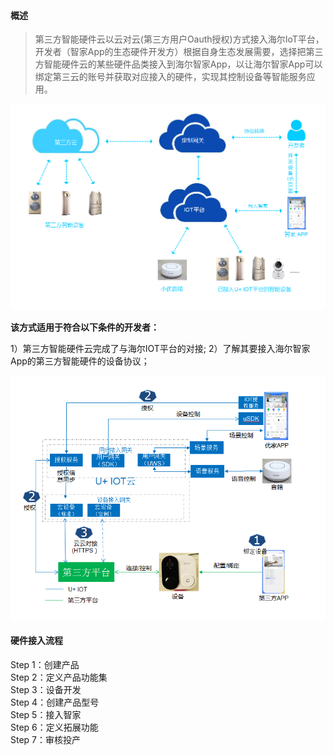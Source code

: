 #### 概述  

> 第三方智能硬件云以云对云(第三方用户Oauth授权)方式接入海尔IoT平台，开发者（智家App的生态硬件开发方）根据自身生态发展需要，选择把第三方智能硬件云的某些硬件品类接入到海尔智家App，以让海尔智家App可以绑定第三云的账号并获取对应接入的硬件，实现其控制设备等智能服务应用。
 

![云设备架构][Architecture]

**该方式适用于符合以下条件的开发者：**

1）第三方智能硬件云完成了与海尔IOT平台的对接;
2）了解其要接入海尔智家App的第三方智能硬件的设备协议；


![云设备接入方案][Access_plan]


#### 硬件接入流程    

Step 1：创建产品  
Step 2：定义产品功能集  
Step 3：设备开发  
Step 4：创建产品型号  
Step 5：接入智家  	  
Step 6：定义拓展功能  
Step 7：审核投产  



[Access_plan]:_media/Link/guide_cloud2cloud.png  
[Architecture]:_media/Link/architecture.png 
[Create_function]:_media/Link/create_function.png  
[Create_function2]:_media/Link/create_function2.png  
[Function_set]:_media/Link/function_set.png  
[Haigeek]:https://www.haigeek.com/web/pages/haigeek.html
[Basis_function]:_media/Link/basis_function.png 
[Advanced_function]:_media/Link/advanced_function.png 
[Other_function]:_media/Link/other_function.png
[Development_process]:_media/Link/development_process.png
[Parameter_configuration]:_media/Link/parameter_configuration.png  
[Product_model]:_media/Link/product_model.png 
[Create_model]:_media/Link/create_model.png  
[Create_success]:_media/Link/create_success.png 
[Create_model]:_media/Link/model_success.png  
[AccessU+]:_media/Link/accessU+.png 
[App_config]:_media/Link/app_config.png  
[Click_config]:_media/Link/click_config.png   
[U+_ui]:_media/Link/u+_ui.png    
[Scene_function]:_media/Link/scene_function.png 
[Expand_functionality]:_media/Link/expand_functionality.png
[Dev_world]:https://haier-iot.github.io/guide/#/zh-cn/Cloudgw  
[Testing_tools]:_media/Link/testing_tools.png 
[Online_apply]:_media/Link/online_apply.png 
[Submit_audit]:_media/Link/submit_audit.png 
